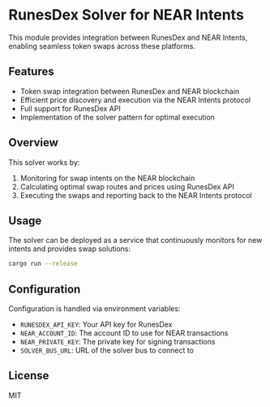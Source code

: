 # RunesDex Solver for NEAR Intents

This module provides integration between RunesDex and NEAR Intents, enabling seamless token swaps across these platforms.

## Features

- Token swap integration between RunesDex and NEAR blockchain
- Efficient price discovery and execution via the NEAR Intents protocol
- Full support for RunesDex API
- Implementation of the solver pattern for optimal execution

## Overview

This solver works by:

1. Monitoring for swap intents on the NEAR blockchain
2. Calculating optimal swap routes and prices using RunesDex API
3. Executing the swaps and reporting back to the NEAR Intents protocol

## Usage

The solver can be deployed as a service that continuously monitors for new intents and provides swap solutions:

```sh
cargo run --release
```

## Configuration

Configuration is handled via environment variables:

- `RUNESDEX_API_KEY`: Your API key for RunesDex
- `NEAR_ACCOUNT_ID`: The account ID to use for NEAR transactions
- `NEAR_PRIVATE_KEY`: The private key for signing transactions
- `SOLVER_BUS_URL`: URL of the solver bus to connect to

## License

MIT 